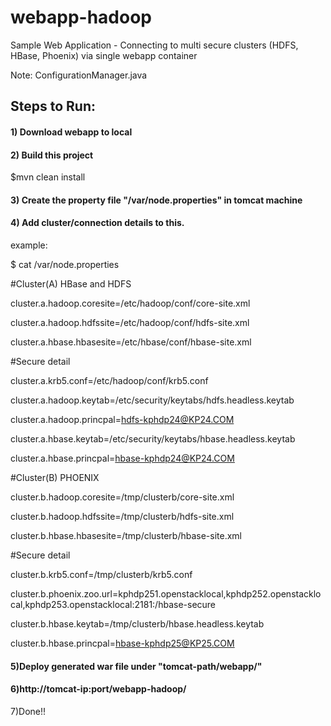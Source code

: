 # webapp-hadoop
Sample Web Application - Connecting to multi secure clusters (HDFS, HBase, Phoenix) via single webapp container

Note: ConfigurationManager.java 

## Steps to Run:

#### 1) Download webapp to local

#### 2) Build this project

$mvn clean install

#### 3) Create the property file "/var/node.properties" in tomcat machine

#### 4) Add cluster/connection details to this.

example:

$ cat /var/node.properties

#Cluster(A) HBase and HDFS

cluster.a.hadoop.coresite=/etc/hadoop/conf/core-site.xml

cluster.a.hadoop.hdfssite=/etc/hadoop/conf/hdfs-site.xml

cluster.a.hbase.hbasesite=/etc/hbase/conf/hbase-site.xml

#Secure detail

cluster.a.krb5.conf=/etc/hadoop/conf/krb5.conf

cluster.a.hadoop.keytab=/etc/security/keytabs/hdfs.headless.keytab

cluster.a.hadoop.princpal=hdfs-kphdp24@KP24.COM

cluster.a.hbase.keytab=/etc/security/keytabs/hbase.headless.keytab

cluster.a.hbase.princpal=hbase-kphdp24@KP24.COM

#Cluster(B) PHOENIX

cluster.b.hadoop.coresite=/tmp/clusterb/core-site.xml

cluster.b.hadoop.hdfssite=/tmp/clusterb/hdfs-site.xml

cluster.b.hbase.hbasesite=/tmp/clusterb/hbase-site.xml

#Secure detail

cluster.b.krb5.conf=/tmp/clusterb/krb5.conf

cluster.b.phoenix.zoo.url=kphdp251.openstacklocal,kphdp252.openstacklocal,kphdp253.openstacklocal:2181:/hbase-secure

cluster.b.hbase.keytab=/tmp/clusterb/hbase.headless.keytab

cluster.b.hbase.princpal=hbase-kphdp25@KP25.COM

#### 5)Deploy generated war file under "tomcat-path/webapp/"

#### 6)http://tomcat-ip:port/webapp-hadoop/

7)Done!!
